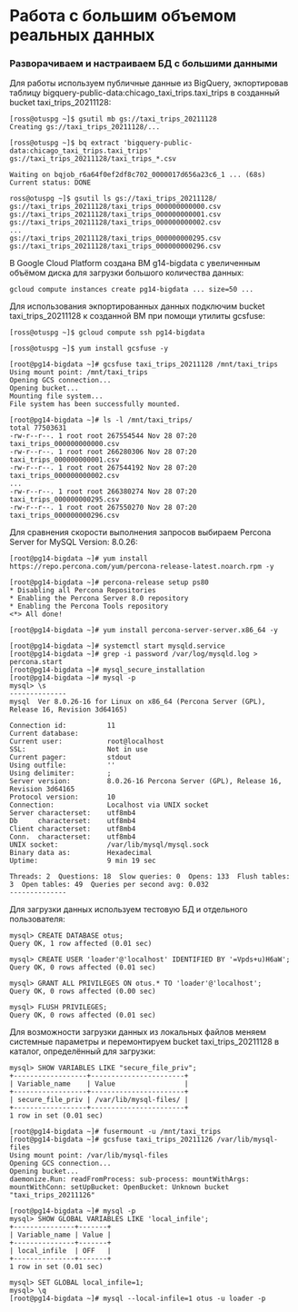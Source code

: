 # Работа с большим объемом реальных данных
### Разворачиваем и настраиваем БД с большими данными

Для работы используем публичные данные из BigQuery, экпортировав таблицу bigquery-public-data:chicago_taxi_trips.taxi_trips в созданный bucket taxi_trips_20211128:
```console
[ross@otuspg ~]$ gsutil mb gs://taxi_trips_20211128
Creating gs://taxi_trips_20211128/...

[ross@otuspg ~]$ bq extract 'bigquery-public-data:chicago_taxi_trips.taxi_trips' gs://taxi_trips_20211128/taxi_trips_*.csv

Waiting on bqjob_r6a64f0ef2df8c702_0000017d656a23c6_1 ... (68s) Current status: DONE

ross@otuspg ~]$ gsutil ls gs://taxi_trips_20211128/
gs://taxi_trips_20211128/taxi_trips_000000000000.csv
gs://taxi_trips_20211128/taxi_trips_000000000001.csv
gs://taxi_trips_20211128/taxi_trips_000000000002.csv
...
gs://taxi_trips_20211128/taxi_trips_000000000295.csv
gs://taxi_trips_20211128/taxi_trips_000000000296.csv
```

В Google Cloud Platform создана ВМ g14-bigdata с увеличенным объёмом диска для загрузки большого количества данных:
```console
gcloud compute instances create pg14-bigdata ... size=50 ...
```
Для использования экпортированных данных подключим bucket taxi_trips_20211128 к созданной ВМ при помощи утилиты gcsfuse:
```console
[ross@otuspg ~]$ gcloud compute ssh pg14-bigdata

[ross@otuspg ~]$ yum install gcsfuse -y

[root@pg14-bigdata ~]# gcsfuse taxi_trips_20211128 /mnt/taxi_trips
Using mount point: /mnt/taxi_trips
Opening GCS connection...
Opening bucket...
Mounting file system...
File system has been successfully mounted.

[root@pg14-bigdata ~]# ls -l /mnt/taxi_trips/
total 77503631
-rw-r--r--. 1 root root 267554544 Nov 28 07:20 taxi_trips_000000000000.csv
-rw-r--r--. 1 root root 266280306 Nov 28 07:20 taxi_trips_000000000001.csv
-rw-r--r--. 1 root root 267544192 Nov 28 07:20 taxi_trips_000000000002.csv
...
-rw-r--r--. 1 root root 266380274 Nov 28 07:20 taxi_trips_000000000295.csv
-rw-r--r--. 1 root root 267550270 Nov 28 07:20 taxi_trips_000000000296.csv
```
Для сравнения скорости выполнения запросов выбираем Percona Server for MySQL Version: 8.0.26:
```console
[root@pg14-bigdata ~]# yum install https://repo.percona.com/yum/percona-release-latest.noarch.rpm -y

[root@pg14-bigdata ~]# percona-release setup ps80
* Disabling all Percona Repositories
* Enabling the Percona Server 8.0 repository
* Enabling the Percona Tools repository
<*> All done!

[root@pg14-bigdata ~]# yum install percona-server-server.x86_64 -y

[root@pg14-bigdata ~]# systemctl start mysqld.service
[root@pg14-bigdata ~]# grep -i password /var/log/mysqld.log > percona.start
[root@pg14-bigdata ~]# mysql_secure_installation
[root@pg14-bigdata ~]# mysql -p
mysql> \s
--------------
mysql  Ver 8.0.26-16 for Linux on x86_64 (Percona Server (GPL), Release 16, Revision 3d64165)

Connection id:          11
Current database:
Current user:           root@localhost
SSL:                    Not in use
Current pager:          stdout
Using outfile:          ''
Using delimiter:        ;
Server version:         8.0.26-16 Percona Server (GPL), Release 16, Revision 3d64165
Protocol version:       10
Connection:             Localhost via UNIX socket
Server characterset:    utf8mb4
Db     characterset:    utf8mb4
Client characterset:    utf8mb4
Conn.  characterset:    utf8mb4
UNIX socket:            /var/lib/mysql/mysql.sock
Binary data as:         Hexadecimal
Uptime:                 9 min 19 sec

Threads: 2  Questions: 18  Slow queries: 0  Opens: 133  Flush tables: 3  Open tables: 49  Queries per second avg: 0.032
--------------

```
Для загрузки данных используем тестовую БД и отдельного пользователя:
```console
mysql> CREATE DATABASE otus;
Query OK, 1 row affected (0.01 sec)

mysql> CREATE USER 'loader'@'localhost' IDENTIFIED BY '=Vpds+u)H6aW';
Query OK, 0 rows affected (0.01 sec)

mysql> GRANT ALL PRIVILEGES ON otus.* TO 'loader'@'localhost';
Query OK, 0 rows affected (0.00 sec)

mysql> FLUSH PRIVILEGES;
Query OK, 0 rows affected (0.01 sec)
```
Для возможности загрузки данных из локальных файлов меняем системные параметры и перемонтируем bucket taxi_trips_20211128 в каталог, определённый для загрузки:
```console
mysql> SHOW VARIABLES LIKE "secure_file_priv";
+------------------+-----------------------+
| Variable_name    | Value                 |
+------------------+-----------------------+
| secure_file_priv | /var/lib/mysql-files/ |
+------------------+-----------------------+
1 row in set (0.01 sec)

[root@pg14-bigdata ~]# fusermount -u /mnt/taxi_trips
[root@pg14-bigdata ~]# gcsfuse taxi_trips_20211126 /var/lib/mysql-files
Using mount point: /var/lib/mysql-files
Opening GCS connection...
Opening bucket...
daemonize.Run: readFromProcess: sub-process: mountWithArgs: mountWithConn: setUpBucket: OpenBucket: Unknown bucket "taxi_trips_20211126"

[root@pg14-bigdata ~]# mysql -p
mysql> SHOW GLOBAL VARIABLES LIKE 'local_infile';
+---------------+-------+
| Variable_name | Value |
+---------------+-------+
| local_infile  | OFF   |
+---------------+-------+
1 row in set (0.01 sec)

mysql> SET GLOBAL local_infile=1;
mysql> \q
[root@pg14-bigdata ~]# mysql --local-infile=1 otus -u loader -p

```

```console
```